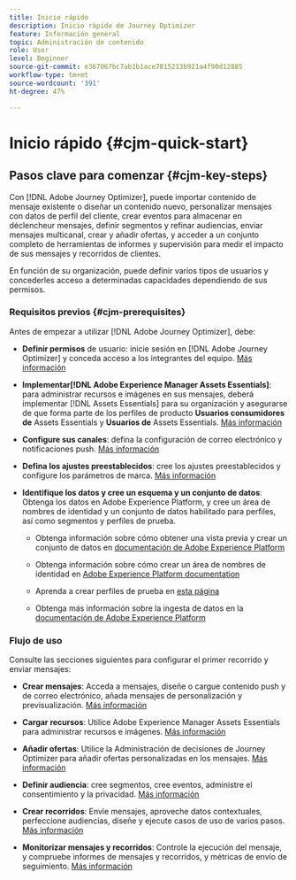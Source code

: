 ```yaml
---
title: Inicio rápido
description: Inicio rápido de Journey Optimizer
feature: Información general
topic: Administración de contenido
role: User
level: Beginner
source-git-commit: e367067bc7ab1b1ace7815213b921a4f90d12885
workflow-type: tm+mt
source-wordcount: '391'
ht-degree: 47%

---
```


# Inicio rápido {#cjm-quick-start}

## Pasos clave para comenzar {#cjm-key-steps}

Con [!DNL Adobe Journey Optimizer], puede importar contenido de mensaje existente o diseñar un contenido nuevo, personalizar mensajes con datos de perfil del cliente, crear eventos para almacenar en déclencheur mensajes, definir segmentos y refinar audiencias, enviar mensajes multicanal, crear y añadir ofertas, y acceder a un conjunto completo de herramientas de informes y supervisión para medir el impacto de sus mensajes y recorridos de clientes.

En función de su organización, puede definir varios tipos de usuarios y concederles acceso a determinadas capacidades dependiendo de sus permisos.

### Requisitos previos {#cjm-prerequisites}

Antes de empezar a utilizar [!DNL Adobe Journey Optimizer], debe:

* **Definir permisos** de usuario: inicie sesión en  [!DNL Adobe Journey Optimizer] y conceda acceso a los integrantes del equipo. [Más información](../using/administration/permissions.md)

* **Implementar[!DNL Adobe Experience Manager Assets Essentials]**: para administrar recursos e imágenes en sus mensajes, deberá implementar  [!DNL Assets Essentials] para su organización y asegurarse de que forma parte de los perfiles de producto  **Usuarios consumidores de** Assets Essentials y  **Usuarios de** Assets Essentials. [Más información](https://experienceleague.adobe.com/docs/experience-manager-assets-essentials/help/deploy-administer.html)

* **Configure sus canales**: defina la configuración de correo electrónico y notificaciones push. [Más información](../using/configuration/get-started-configuration.md)

* **Defina los ajustes preestablecidos**: cree los ajustes preestablecidos y configure los parámetros de marca. [Más información](../using/configuration/message-presets.md)

* **Identifique los datos y cree un esquema y un conjunto de datos**: Obtenga los datos en Adobe Experience Platform, y cree un área de nombres de identidad y un conjunto de datos habilitado para perfiles, así como segmentos y perfiles de prueba.

   * Obtenga información sobre cómo obtener una vista previa y crear un conjunto de datos en [documentación de Adobe Experience Platform](https://experienceleague.adobe.com/docs/experience-platform/catalog/datasets/user-guide.html?lang=es)

   * Obtenga información sobre cómo crear un área de nombres de identidad en [Adobe Experience Platform documentation](https://experienceleague.adobe.com/docs/experience-platform/identity/namespaces.html?lang=es#manage-namespaces)

   * Aprenda a crear perfiles de prueba en [esta página](../using/building-journeys/creating-test-profiles.md)

   * Obtenga más información sobre la ingesta de datos en la [documentación de Adobe Experience Platform](https://experienceleague.adobe.com/docs/experience-platform/ingestion/home.html?lang=es)


### Flujo de uso

Consulte las secciones siguientes para configurar el primer recorrido y enviar mensajes:

* **Crear mensajes**: Acceda a mensajes, diseñe o cargue contenido push y de correo electrónico, añada mensajes de personalización y previsualización. [Más información](create-message.md)

* **Cargar recursos**: Utilice Adobe Experience Manager Assets Essentials para administrar recursos e imágenes. [Más información](assets-essentials.md)

* **Añadir ofertas**: Utilice la Administración de decisiones de Journey Optimizer para añadir ofertas personalizadas en los mensajes. [Más información](../using/offers/get-started/starting-offer-decisioning.md)

* **Definir audiencia**: cree segmentos, cree eventos, administre el consentimiento y la privacidad. [Más información](../using/segment/about-segments.md)

* **Crear recorridos**: Envíe mensajes, aproveche datos contextuales, perfeccione audiencias, diseñe y ejecute casos de uso de varios pasos. [Más información](building-journeys/journey.md)

* **Monitorizar mensajes y recorridos**: Controle la ejecución del mensaje, y compruebe informes de mensajes y recorridos, y métricas de envío de seguimiento. [Más información](message-monitoring.md)
